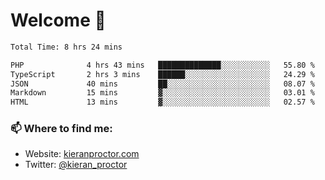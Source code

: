 # Welcome 🦘

<!--START_SECTION:waka-->

```txt
Total Time: 8 hrs 24 mins

PHP              4 hrs 43 mins   ██████████████░░░░░░░░░░░   55.80 %
TypeScript       2 hrs 3 mins    ██████░░░░░░░░░░░░░░░░░░░   24.29 %
JSON             40 mins         ██░░░░░░░░░░░░░░░░░░░░░░░   08.07 %
Markdown         15 mins         ▓░░░░░░░░░░░░░░░░░░░░░░░░   03.01 %
HTML             13 mins         ▓░░░░░░░░░░░░░░░░░░░░░░░░   02.57 %
```

<!--END_SECTION:waka-->

### 📫 Where to find me:

-   Website: [kieranproctor.com](https://kieranproctor.com/)
-   Twitter: [@kieran_proctor](https://twitter.com/kieran_proctor)
